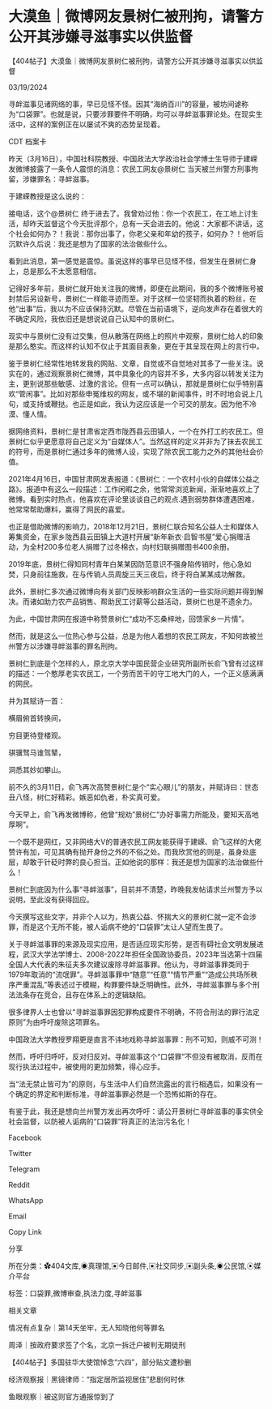 # 大漠鱼｜微博网友景树仁被刑拘，请警方公开其涉嫌寻滋事实以供监督

【404帖子】大漠鱼｜微博网友景树仁被刑拘，请警方公开其涉嫌寻滋事实以供监督

03/19/2024

寻衅滋事见诸网络的事，早已见怪不怪。因其“海纳百川”的容量，被坊间谑称为“口袋罪”。也就是说，只要涉罪要件不明确，均可以寻衅滋事罪论处。在现实生活中，这样的案例正在以屡试不爽的态势呈现着。

CDT 档案卡













昨天（3月16日），中国社科院教授、中国政法大学政治社会学博士生导师于建嵘发微博披露了一条令人震惊的消息：农民工网友@景树仁 当天被兰州警方刑事拘留，涉嫌罪名：寻衅滋事。

于建嵘教授是这么说的：

接电话，这个@景树仁 终于进去了。我曾劝过他：你一个农民工，在工地上讨生活，却昨天监督这个今天批评那个，总有一天会进去的。他说：大家都不讲话，这个社会如何办？！我说：那你出事了，你老父亲和年幼的孩子，如何办？！他听后沉默许久后说：我还是想为了国家的法治做些什么。

看到此消息，第一感觉是震惊。虽说这样的事早已见怪不怪，但发生在景树仁身上，总是那么不太愿意相信。

记得好多年前，景树仁就开始关注我的微博，即便在此期间，我的多个微博账号被封禁后另设新号，景树仁一样能寻迹而至。对于这样一位坚韧而执着的粉丝，在他“出事”后，我以为不应该保持沉默。尽管在当前语境下，逆向发声存在着很大的不确定风险，我依旧还是想说说自己认知中的景树仁。

现实中与景树仁没有过交集，但从散落在网络上的照片中观察，景树仁给人的印象是那么憨实。而这样的认知不仅止于其面目表象，更在于其呈现在网上的言行中。

鉴于景树仁经常性地转发我的网贴、文章，自觉或不自觉地对其多了一些关注。说实在的，通过观察景树仁微博，其中具象化的内容并不多，大多内容以转发关注为主，更别说那些敏感、过激的言论。但有一点可以确认，那就是景树仁似乎特别喜欢“管闲事”。比如对那些申冤维权的网友，或不堪的新闻事件，时不时地会说上几句，或支持或鞭挞。也正是如此，我认为这应该是一个可交的朋友。因为他不冷漠、懂人情。

据网络资料，景树仁是甘肃省定西市陇西县云田镇人，一个在外打工的农民工。但景树仁似乎更愿意将自己定义为“自媒体人”。当然这样的定义并非为了抹去农民工的符号，而是景树仁通过多年的微博人设，实现了除农民工能力之外的其他社会价值。

2021年4月16日，中国甘肃网发表报道：《景树仁：一个农村小伙的自媒体公益之路》。报道中有这么一段描述：工作闲暇之余，他常常浏览新闻，渐渐地喜欢上了微博。看到实时热点，他喜欢在评论里谈谈自己的观点.遇到弱势群体遭遇困难，他常常帮助爆料，赢得了网民的喜爱。

也正是借助微博的影响力，2018年12月21日，景树仁联合知名公益人士和媒体人筹集资金，在家乡陇西县云田镇上大道村开展“新年新衣·启智书屋”爱心捐赠活动，为全村200多位老人捐赠了过冬棉衣，向村妇联捐赠图书400余册。

2019年底，景树仁得知同村青年白某某因防范意识不强身陷传销时，他心急如焚，只身前往施救，在与传销人员周旋三天三夜后，终于将白某某成功解救。

此外，景树仁多次通过微博向有关部门反映影响群众生活的一些实际问题并得到解决。而诸如助力农产品销售、帮助民工讨薪等公益活动，景树仁也是不遗余力。

为此，中国甘肃网在报道中称赞景树仁“成功不忘桑梓地，回馈家乡一片情”。

然而，就是这么一位热心参与公益，总是为他人着想的农民工网友，不知何故被兰州警方以涉嫌寻衅滋事的罪名刑拘。

景树仁到底是个怎样的人，原北京大学中国民营企业研究所副所长俞飞曾有过这样的描述：一个憨厚老实农民工，一个劳而苦干的守工地大门的人，一个正义感满满的网民。

并为其赋诗一首：

横眉俯首转换间，

穷目更待登楼观。

骐骥驽马谁驾辇，

洞悉其妙如攀山。

前不久的3月11日，俞飞再次高赞景树仁是个“实心眼儿”的朋友，并赋诗曰：世态丑八怪，树仁好精彩。嫉恶如仇者，朴实真可爱。

今天早上，俞飞再发微博称，他曾“规劝”景树仁“办好事需力所能及，要知天高地厚啊”。

一个既不是网红，又非网络大V的普通农民工网友能获得于建嵘、俞飞这样的大佬赞许有加，可见其确有抛开身份之外的不俗之处。而我欣赏他的则是，虽身处底层，却敢于针砭时弊的良心担当。正如他说的那样：我还是想为国家的法治做些什么！

景树仁到底因为什么事“寻衅滋事”，目前并不清楚，昨晚我发帖请求兰州警方予以说明，至此没有获得回应。

今天撰写这些文字，并非个人以为，热衷公益、怀揣大义的景树仁就一定不会涉罪，而是这个无所不能，被人诟病不绝的“口袋罪”太让人望而生畏了。

关于寻衅滋事罪的来源及现实应用，是否适应现实形势，是否有碍社会文明发展进程，武汉大学法学博士、2008-2022年担任全国政协委员，2023年当选第十四届全国人大代表的朱征夫多次建议废除寻衅滋事罪。他认为，寻衅滋事罪类同于1979年取消的“流氓罪”。寻衅滋事罪中“随意”“任意”“情节严重”“造成公共场所秩序严重混乱”等表述过于模糊，构罪要件缺乏明确性。此外，寻衅滋事罪与多个刑法法条存在竞合，且存在体系上的逻辑缺陷。

很多律界人士也曾以“寻衅滋事罪因犯罪构成要件不明确，不符合刑法的罪行法定原则”为由呼吁废除这项罪名。

中国政法大学教授罗翔更是直言不讳地戏称寻衅滋事罪：刑不可知，则威不可测！

然而，呼吁归呼吁，反对归反对。寻衅滋事这个“口袋罪”不但没有被取消，反而在现行执法过程中，被使用的更加频繁，得心应手。

当“法无禁止皆可为”的原则，与生活中人们自然流露出的言行相遇后，如果没有一个确定的界定和判断标准，寻衅滋事罪必然是一个恐怖如斯的存在。

有鉴于此，我还是想向兰州警方发出再次呼吁：请公开景树仁寻衅滋事的事实供全社会监督，以防被人诟病的“口袋罪”将真正的法治污名化！

Facebook

Twitter

Telegram

Reddit

WhatsApp

Email

Copy Link

分享

所在分类：✿404文库,◉真理馆,▣今日邮件,▣社交同步,▣副头条,◉公民馆,⦿媒介平台

标签：口袋罪,微博审查,执法力度,寻衅滋事

相关文章

情况有点复杂｜第14天坐牢，无人知晓他何等罪名

周泽｜按政府要求签了个名，北京一拆迁户被判无期徒刑

【404帖子】多国驻华大使馆悼念“六四”，部分贴文遭秒删

经济观察报｜黑镜律师：“指定居所监视居住”悲剧何时休

鱼眼观察｜被这则官方通报惊到了